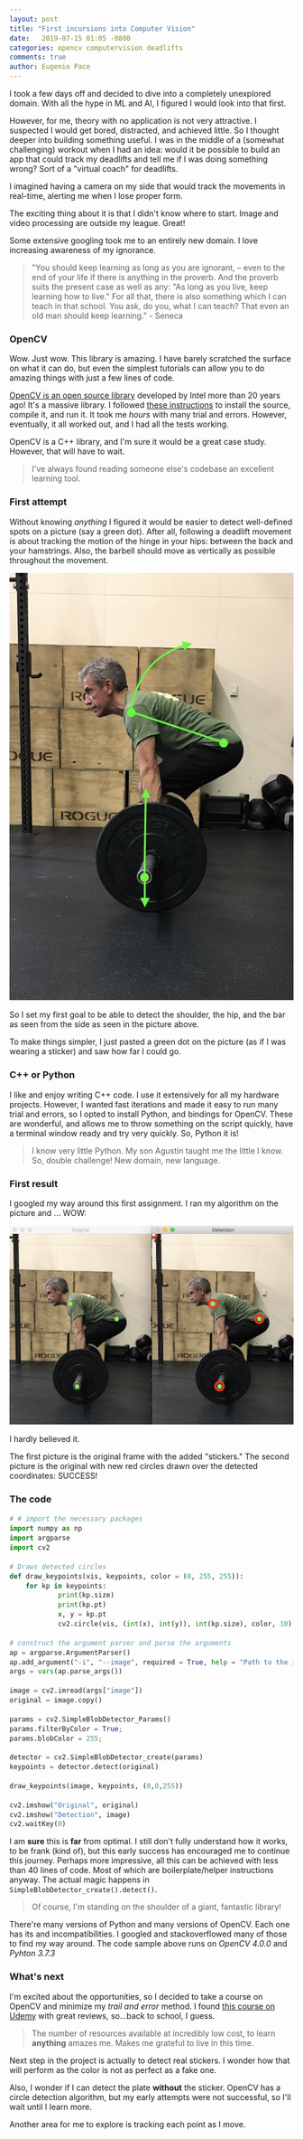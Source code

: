 ```yaml
---
layout: post
title: "First incursions into Computer Vision"
date:   2019-07-15 01:05 -0800
categories: opencv computervision deadlifts
comments: true
author: Eugenio Pace
---
```


I took a few days off and decided to dive into a completely unexplored domain. With all the hype in ML and AI, I figured I would look into that first. 

However, for me, theory with no application is not very attractive. I suspected I would get bored, distracted, and achieved little. So I thought deeper into building something useful. I was in the middle of a (somewhat challenging) workout when I had an idea: would it be possible to build an app that could track my deadlifts and tell me if I was doing something wrong? Sort of a "virtual coach" for deadlifts.

I imagined having a camera on my side that would track the movements in real-time, alerting me when I lose proper form. 

The exciting thing about it is that I didn't know where to start. Image and video processing are outside my league. Great!

Some extensive googling took me to an entirely new domain. I love increasing awareness of my ignorance.

> "You should keep learning as long as you are ignorant, – even to the end of your life if there is anything in the proverb. And the proverb suits the present case as well as any: "As long as you live, keep learning how to live." For all that, there is also something which I can teach in that school. You ask, do you, what I can teach? That even an old man should keep learning." - Seneca


### OpenCV

Wow. Just wow. This library is amazing. I have barely scratched the surface on what it can do, but even the simplest tutorials can allow you to do amazing things with just a few lines of code.

[OpenCV is an open source library](https://opencv.org) developed by Intel more than 20 years ago! It's a massive library. I followed [these instructions]() to install the source, compile it, and run it. It took me _hours_ with many trial and errors. However, eventually, it all worked out, and I had all the tests working.

OpenCV is a C++  library, and I'm sure it would be a great case study. However, that will have to wait.

> I've always found reading someone else's codebase an excellent learning tool. 

### First attempt

Without knowing _anything_ I figured it would be easier to detect well-defined spots on a picture (say a green dot). After all, following a deadlift movement is about tracking the motion of the hinge in your hips: between the back and your hamstrings. Also, the barbell should move as vertically as possible throughout the movement.

![](/media/1a.jpg)

So I set my first goal to be able to detect the shoulder, the hip, and the bar as seen from the side as seen in the picture above.

To make things simpler, I just pasted a green dot on the picture (as if I was wearing a sticker) and saw how far I could go.

### C++ or Python

I like and enjoy writing C++ code. I use it extensively for all my hardware projects. However, I wanted fast iterations and made it easy to run many trial and errors, so I opted to install Python, and bindings for OpenCV. These are wonderful, and allows me to throw something on the script quickly, have a terminal window ready and try very quickly. So, Python it is!

> I know very little Python. My son Agustin taught me the little I know. So, double challenge! New domain, new language.

### First result

I googled my way around this first assignment. I ran my algorithm on the picture and ... WOW:

![](/media/dl-blob-detection.png) 

I hardly believed it.

The first picture is the original frame with the added "stickers." The second picture is the original with new red circles drawn over the detected coordinates: SUCCESS!

### The code

```py
# # import the necessary packages
import numpy as np
import argparse
import cv2

# Draws detected circles
def draw_keypoints(vis, keypoints, color = (0, 255, 255)):
    for kp in keypoints:
            print(kp.size)
            print(kp.pt)
            x, y = kp.pt
            cv2.circle(vis, (int(x), int(y)), int(kp.size), color, 10)

# construct the argument parser and parse the arguments
ap = argparse.ArgumentParser()
ap.add_argument("-i", "--image", required = True, help = "Path to the image")
args = vars(ap.parse_args())

image = cv2.imread(args["image"])
original = image.copy()

params = cv2.SimpleBlobDetector_Params()
params.filterByColor = True;
params.blobColor = 255;

detector = cv2.SimpleBlobDetector_create(params)
keypoints = detector.detect(original)

draw_keypoints(image, keypoints, (0,0,255))

cv2.imshow("Original", original)
cv2.imshow("Detection", image)
cv2.waitKey(0)
```

I am **sure** this is **far** from optimal. I still don't fully understand how it works, to be frank (kind of), but this early success has encouraged me to continue this journey. Perhaps more impressive, all this can be achieved with less than 40 lines of code. Most of which are boilerplate/helper instructions anyway. The actual magic happens in `SimpleBlobDetector_create().detect()`. 

> Of course, I'm standing on the shoulder of a giant, fantastic library!

There're many versions of Python and many versions of OpenCV. Each one has its and incompatibilities. I googled and stackoverflowed many of those to find my way around. The code sample above runs on *OpenCV 4.0.0* and *Pyhton 3.7.3*

### What's next

I'm excited about the opportunities, so I decided to take a course on OpenCV and minimize my _trail and error_ method. I found [this course on Udemy](https://www.udemy.com/python-for-computer-vision-with-opencv-and-deep-learning) with great reviews, so...back to school, I guess.

> The number of resources available at incredibly low cost, to learn **anything** amazes me. Makes me grateful to live in this time. 

Next step in the project is actually to detect real stickers. I wonder how that will perform as the color is not as perfect as a fake one.

Also, I wonder if I can detect the plate **without** the sticker. OpenCV has a circle detection algorithm, but my early attempts were not successful, so I'll wait until I learn more.

Another area for me to explore is tracking each point as I move. 
